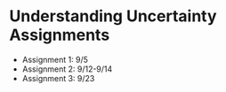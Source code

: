 # Understanding Uncertainty Assignments


- Assignment 1: 9/5
- Assignment 2: 9/12-9/14
- Assignment 3: 9/23
